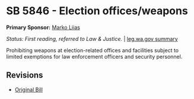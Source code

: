 # SB 5846 - Election offices/weapons
**Primary Sponsor:** [Marko Liias](/person/leg/marko.liias.md)

*Status: First reading, referred to Law & Justice.* | [leg.wa.gov summary](https://app.leg.wa.gov/billsummary?BillNumber=5846&Year=2021)

Prohibiting weapons at election-related offices and facilities subject to limited exemptions for law enforcement officers and security personnel.

## Revisions
* [Original Bill](1/)